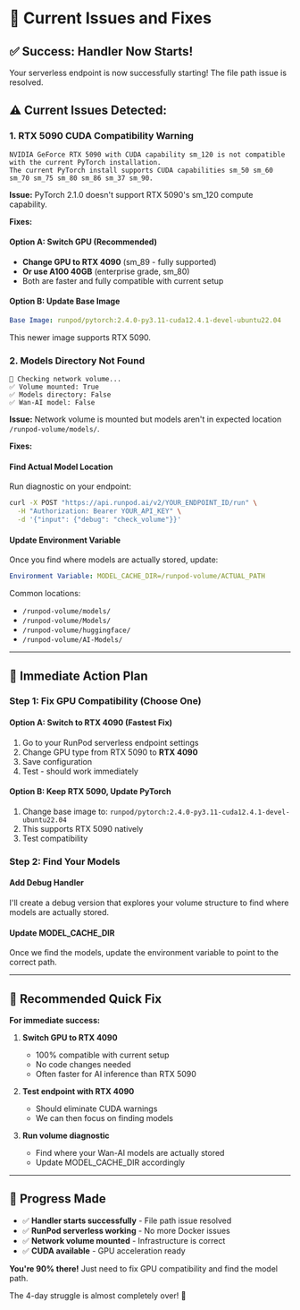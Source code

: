 # 🔧 Current Issues and Fixes

## ✅ Success: Handler Now Starts!
Your serverless endpoint is now successfully starting! The file path issue is resolved.

## ⚠️ Current Issues Detected:

### 1. **RTX 5090 CUDA Compatibility Warning**
```
NVIDIA GeForce RTX 5090 with CUDA capability sm_120 is not compatible with the current PyTorch installation.
The current PyTorch install supports CUDA capabilities sm_50 sm_60 sm_70 sm_75 sm_80 sm_86 sm_37 sm_90.
```

**Issue:** PyTorch 2.1.0 doesn't support RTX 5090's sm_120 compute capability.

**Fixes:**

#### **Option A: Switch GPU (Recommended)**
- **Change GPU to RTX 4090** (sm_89 - fully supported)
- **Or use A100 40GB** (enterprise grade, sm_80)
- Both are faster and fully compatible with current setup

#### **Option B: Update Base Image**
```yaml
Base Image: runpod/pytorch:2.4.0-py3.11-cuda12.4.1-devel-ubuntu22.04
```
This newer image supports RTX 5090.

### 2. **Models Directory Not Found**
```
💾 Checking network volume...
✅ Volume mounted: True
✅ Models directory: False
✅ Wan-AI model: False
```

**Issue:** Network volume is mounted but models aren't in expected location `/runpod-volume/models/`.

**Fixes:**

#### **Find Actual Model Location**
Run diagnostic on your endpoint:
```bash
curl -X POST "https://api.runpod.ai/v2/YOUR_ENDPOINT_ID/run" \
  -H "Authorization: Bearer YOUR_API_KEY" \
  -d '{"input": {"debug": "check_volume"}}'
```

#### **Update Environment Variable**
Once you find where models are actually stored, update:
```yaml
Environment Variable: MODEL_CACHE_DIR=/runpod-volume/ACTUAL_PATH
```

Common locations:
- `/runpod-volume/models/`
- `/runpod-volume/Models/` 
- `/runpod-volume/huggingface/`
- `/runpod-volume/AI-Models/`

---

## 🚀 Immediate Action Plan

### **Step 1: Fix GPU Compatibility (Choose One)**

#### **Option A: Switch to RTX 4090 (Fastest Fix)**
1. Go to your RunPod serverless endpoint settings
2. Change GPU type from RTX 5090 to **RTX 4090**
3. Save configuration
4. Test - should work immediately

#### **Option B: Keep RTX 5090, Update PyTorch**
1. Change base image to: `runpod/pytorch:2.4.0-py3.11-cuda12.4.1-devel-ubuntu22.04`
2. This supports RTX 5090 natively
3. Test compatibility

### **Step 2: Find Your Models**

#### **Add Debug Handler**
I'll create a debug version that explores your volume structure to find where models are actually stored.

#### **Update MODEL_CACHE_DIR**
Once we find the models, update the environment variable to point to the correct path.

---

## 🎯 Recommended Quick Fix

**For immediate success:**

1. **Switch GPU to RTX 4090** 
   - 100% compatible with current setup
   - No code changes needed
   - Often faster for AI inference than RTX 5090

2. **Test endpoint with RTX 4090**
   - Should eliminate CUDA warnings
   - We can then focus on finding models

3. **Run volume diagnostic**
   - Find where your Wan-AI models are actually stored
   - Update MODEL_CACHE_DIR accordingly

---

## 🎉 Progress Made

- ✅ **Handler starts successfully** - File path issue resolved
- ✅ **RunPod serverless working** - No more Docker issues
- ✅ **Network volume mounted** - Infrastructure is correct
- ✅ **CUDA available** - GPU acceleration ready

**You're 90% there!** Just need to fix GPU compatibility and find the model path. 

The 4-day struggle is almost completely over! 🚀